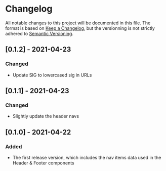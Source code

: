 # Changelog

All notable changes to this project will be documented in this file. The format is based on [Keep a Changelog](https://keepachangelog.com/en/1.0.0/), but the versionning is not strictly adhered to [Semantic Versioning](https://semver.org/spec/v2.0.0.html).

## [0.1.2] - 2021-04-23

### Changed

- Update SIG to lowercased sig in URLs

## [0.1.1] - 2021-04-23

### Changed

- Slightly update the header navs

## [0.1.0] - 2021-04-22

### Added

- The first release version, which includes the nav items data used in the Header & Footer components
